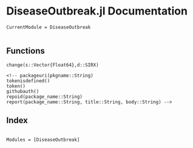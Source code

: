 # DiseaseOutbreak.jl Documentation
```@meta
CurrentModule = DiseaseOutbreak
```
```@contents
```
## Functions
```@docs
change(s::Vector{Float64},d::SIRX)

<!-- packageuri(pkgname::String)
tokenisdefined()
token()
githubauth()
repoid(package_name::String)
report(package_name::String, title::String, body::String) -->
```

## Index
```@index
```

```@autodocs
Modules = [DiseaseOutbreak]
```
